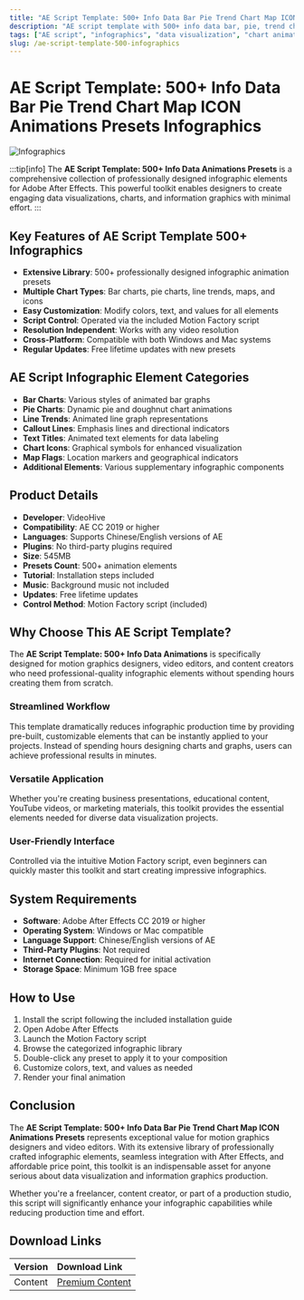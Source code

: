 ```yaml
---
title: "AE Script Template: 500+ Info Data Bar Pie Trend Chart Map ICON Animations Presets Infographics"
description: "AE script template with 500+ info data bar, pie, trend chart, map, and ICON animation presets for infographics."
tags: ["AE script", "infographics", "data visualization", "chart animations", "bar chart", "pie chart", "trend chart", "motion factory", "information graphics", "After Effects", "videohive"]
slug: /ae-script-template-500-infographics
---
```


# AE Script Template: 500+ Info Data Bar Pie Trend Chart Map ICON Animations Presets Infographics

![Infographics](https://www.gfxcamp.com/wp-content/uploads/2023/03/Infographics-43277101.jpg)

:::tip[info]
The **AE Script Template: 500+ Info Data Animations Presets** is a comprehensive collection of professionally designed infographic elements for Adobe After Effects. This powerful toolkit enables designers to create engaging data visualizations, charts, and information graphics with minimal effort.
:::

## Key Features of AE Script Template 500+ Infographics

- **Extensive Library**: 500+ professionally designed infographic animation presets
- **Multiple Chart Types**: Bar charts, pie charts, line trends, maps, and icons
- **Easy Customization**: Modify colors, text, and values for all elements
- **Script Control**: Operated via the included Motion Factory script
- **Resolution Independent**: Works with any video resolution
- **Cross-Platform**: Compatible with both Windows and Mac systems
- **Regular Updates**: Free lifetime updates with new presets

## AE Script Infographic Element Categories

- **Bar Charts**: Various styles of animated bar graphs
- **Pie Charts**: Dynamic pie and doughnut chart animations
- **Line Trends**: Animated line graph representations
- **Callout Lines**: Emphasis lines and directional indicators
- **Text Titles**: Animated text elements for data labeling
- **Chart Icons**: Graphical symbols for enhanced visualization
- **Map Flags**: Location markers and geographical indicators
- **Additional Elements**: Various supplementary infographic components

## Product Details

- **Developer**: VideoHive
- **Compatibility**: AE CC 2019 or higher
- **Languages**: Supports Chinese/English versions of AE
- **Plugins**: No third-party plugins required
- **Size**: 545MB
- **Presets Count**: 500+ animation elements
- **Tutorial**: Installation steps included
- **Music**: Background music not included
- **Updates**: Free lifetime updates
- **Control Method**: Motion Factory script (included)

## Why Choose This AE Script Template?

The **AE Script Template: 500+ Info Data Animations** is specifically designed for motion graphics designers, video editors, and content creators who need professional-quality infographic elements without spending hours creating them from scratch.

### Streamlined Workflow

This template dramatically reduces infographic production time by providing pre-built, customizable elements that can be instantly applied to your projects. Instead of spending hours designing charts and graphs, users can achieve professional results in minutes.

### Versatile Application

Whether you're creating business presentations, educational content, YouTube videos, or marketing materials, this toolkit provides the essential elements needed for diverse data visualization projects.

### User-Friendly Interface

Controlled via the intuitive Motion Factory script, even beginners can quickly master this toolkit and start creating impressive infographics.

## System Requirements

- **Software**: Adobe After Effects CC 2019 or higher
- **Operating System**: Windows or Mac compatible
- **Language Support**: Chinese/English versions of AE
- **Third-Party Plugins**: Not required
- **Internet Connection**: Required for initial activation
- **Storage Space**: Minimum 1GB free space

## How to Use

1. Install the script following the included installation guide
2. Open Adobe After Effects
3. Launch the Motion Factory script
4. Browse the categorized infographic library
5. Double-click any preset to apply it to your composition
6. Customize colors, text, and values as needed
7. Render your final animation

## Conclusion

The **AE Script Template: 500+ Info Data Bar Pie Trend Chart Map ICON Animations Presets** represents exceptional value for motion graphics designers and video editors. With its extensive library of professionally crafted infographic elements, seamless integration with After Effects, and affordable price point, this toolkit is an indispensable asset for anyone serious about data visualization and information graphics production.

Whether you're a freelancer, content creator, or part of a production studio, this script will significantly enhance your infographic capabilities while reducing production time and effort.

## Download Links

| Version | Download Link |
| :---| :--- |
| Content | [Premium Content](https://wa.me/8613237610083) |